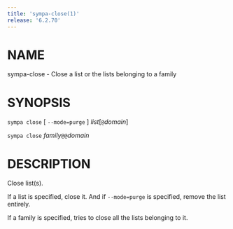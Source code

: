 ```yaml
---
title: 'sympa-close(1)'
release: '6.2.70'
---
```


# NAME

sympa-close - Close a list or the lists belonging to a family

# SYNOPSIS

`sympa close` \[ `--mode=purge` \] _list_\[`@`_domain_\]

`sympa close` _family_`@@`_domain_

# DESCRIPTION

Close list(s).

If a list is specified, close it.
And if `--mode=purge` is specified, remove the list entirely.

If a family is specified, tries to close all the lists belonging to it.
